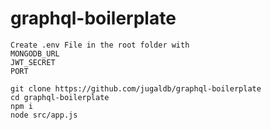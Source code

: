 # graphql-boilerplate

```
Create .env File in the root folder with 
MONGODB_URL
JWT_SECRET
PORT
```

```
git clone https://github.com/jugaldb/graphql-boilerplate
cd graphql-boilerplate
npm i
node src/app.js
```
